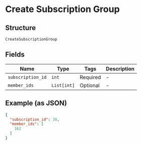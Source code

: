 
# Create Subscription Group

## Structure

`CreateSubscriptionGroup`

## Fields

| Name | Type | Tags | Description |
|  --- | --- | --- | --- |
| `subscription_id` | `int` | Required | - |
| `member_ids` | `List[int]` | Optional | - |

## Example (as JSON)

```json
{
  "subscription_id": 38,
  "member_ids": [
    162
  ]
}
```

